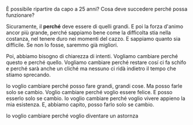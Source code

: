 È possibile ripartire da capo a 25 anni? Cosa deve succedere perché possa funzionare?

Sicuramente, il **perché** deve essere di quelli grandi. E poi la forza d'animo ancor più grande, perché sappiamo bene come la difficolta stia nella costanza, nel tenere duro nei momenti del cazzo.  E sappiamo quanto sia difficile. Se non lo fosse, saremmo già migliori.

Poi, abbiamo bisogno di chiarezza di intenti. Vogliamo cambiare perché questo e perché quello. Vogliamo cambiare perché restare cosí ci fa schifo e perché sarà anche un cliché ma nessuno ci ridà indietro il tempo che stiamo sprecando.

Io voglio cambiare perché posso fare grandi, grandi cose. Ma posso farle solo se cambio. Voglio cambiare perché voglio essere felice. E posso esserlo solo se cambio. 
Io voglio cambiare perché voglio vivere appieno la mia esistenza. E, abbiamo capito, posso farlo solo se cambio.

Io voglio cambiare perché voglio diventare un astornza


